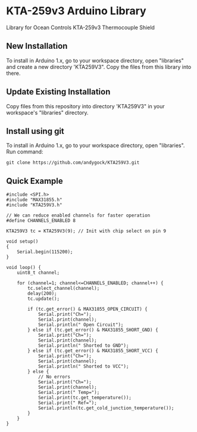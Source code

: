 KTA-259v3 Arduino Library
=========================

Library for Ocean Controls KTA-259v3 Thermocouple Shield

New Installation
----------------

To install in Arduino 1.x, go to your workspace directory, open "libraries" and create a new directory
'KTA259V3". Copy the files from this library into there.

Update Existing Installation
----------------------------

Copy files from this repository into directory 'KTA259V3" in your workspace's "libraries"
directory.

Install using git
-----------------

To install in Arduino 1.x, go to your workspace directory, open "libraries". Run command:

	git clone https://github.com/andygock/KTA259V3.git

Quick Example
-------------

	#include <SPI.h>
	#include "MAX31855.h"
	#include "KTA259V3.h"

	// We can reduce enabled channels for faster operation
	#define CHANNELS_ENABLED 8

	KTA259V3 tc = KTA259V3(9); // Init with chip select on pin 9

	void setup()
	{
		Serial.begin(115200);
	}

	void loop() {
		uint8_t channel;

		for (channel=1; channel<=CHANNELS_ENABLED; channel++) {
			tc.select_channel(channel);
			delay(200);
			tc.update();

			if (tc.get_error() & MAX31855_OPEN_CIRCUIT) {
				Serial.print("Ch=");
				Serial.print(channel);
				Serial.println(" Open Circuit");
			} else if (tc.get_error() & MAX31855_SHORT_GND) {
				Serial.print("Ch=");
				Serial.print(channel);
				Serial.println(" Shorted to GND");
			} else if (tc.get_error() & MAX31855_SHORT_VCC) {
				Serial.print("Ch=");
				Serial.print(channel);
				Serial.println(" Shorted to VCC");
			} else {
				// No errors
				Serial.print("Ch=");
				Serial.print(channel);			
				Serial.print(" Temp=");
				Serial.print(tc.get_temperature());
				Serial.print(" Ref=");
				Serial.println(tc.get_cold_junction_temperature());		
			}
		}
	}  
	